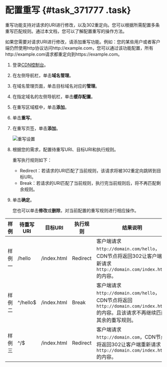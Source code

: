 # 配置重写 {#task_371777 .task}

重写功能支持对请求的URI进行修改，以及302重定向。您可以根据所需配置多条重写匹配规则。通过本文档，您可以了解配置重写的操作方法。

如果您需要对请求URI进行修改，请添加重写功能。例如：您的某些用户或者客户端仍然使用http协议访问http://example.com，您可以通过该功能配置，所有http://example.com请求都重定向到https://example.com。

1.  登录[CDN控制台](https://cdn.console.aliyun.com)。
2.  在左侧导航栏，单击**域名管理**。
3.  在域名管理页面，单击目标域名对应的**管理**。
4.  在指定域名的左侧导航栏，单击**缓存配置**。
5.  在重写区域框中，单击**添加**。
6.  单击**重写**。
7.  在重写页签，单击**添加**。 

    ![重写设置](http://static-aliyun-doc.oss-cn-hangzhou.aliyuncs.com/assets/img/301874/156653116248038_zh-CN.png)

8.  根据您的需求，配置待重写URI、目标URI和执行规则。 

    重写执行规则如下：

    -   Redirect：若请求的URI匹配了当前规则，该请求将被302重定向跳转到目标URI。
    -   Break：若请求的URI匹配了当前规则，执行完当前规则后，将不再匹配剩余规则。
9.  单击**确定**。 

    您也可以单击**修改**或**删除**，对当前配置的重写规则进行相应操作。


|样例|待重写URI|目标URI|执行规则|结果说明|
|--|------|-----|----|----|
|样例一|/hello|/index.html|Redirect|客户端请求`http://domain.com/hello`，CDN节点将返回302让客户端重新请求`http://domain.com/index.html`的内容。|
|样例二|^/hello$|/index.html|Break|客户端请求`http://domain.com/hello`，CDN节点将返回`http://domain.com/index.html`的内容。且该请求不再继续匹配其余的重写规则。|
|样例三|^/$|/index.html|Redirect|客户端请求`http://domain.com`，CDN节点将返回302让客户端重新请求`http://domain.com/index.html`的内容。|

